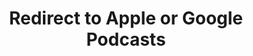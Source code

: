 ---
title: Redirect to Apple or Google Podcasts
redirect_from:
- /078r/
- /zadnja/
- /instagram/
redirect_to: https://pod.fo/e/246029
---